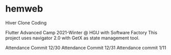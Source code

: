 # hemweb

Hiver Clone Coding

Flutter Advanced Camp 2021-Winter @ HGU with Software Factory
This project uses navigator 2.0 with GetX as state management tool.

Attendance Commit 12/30
Attendance Commit 12/31
Attendance commit 1/11
